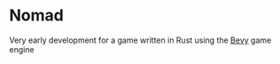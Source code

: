 # Nomad
Very early development for a game written in Rust using the [Bevy](https://bevyengine.org/) game engine
